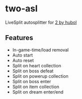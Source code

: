 # two-asl
LiveSplit autosplitter for [2 by hubol](https://hubol.itch.io/2)

## Features
 - In-game-time/load removal
 - Auto start
 - Auto reset
 - Split on heart collection
 - Split on boss defeat
 - Split on powerup collection
 - Split on boss enter
 - Split on item collection
 - Split on dream enter/end